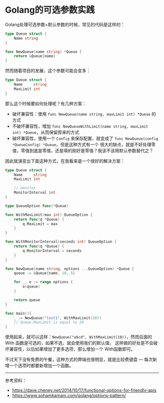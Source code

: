 # Golang的可选参数实践

Golang处理可选参数+默认参数的时候，常见的代码是这样的：

```go
type Queue struct {
	Name string
}

func NewQueue(name string) *Queue {
	return &Queue{name}
}
```

然而随着项目的发展，这个参数可能会变多：

```go
type Queue struct {
	Name     string
	MaxLimit int
}
```

那么这个时候要如何处理呢？有几种方案：

- 破坏兼容性：使用 `func NewQueue(name string, maxLimit int) *Queue` 的方式
- 不破坏兼容性，增加 `func NewQueueWithLimit(name string, maxLimit int) *Queue`，从而保留原来的方式
- 破坏兼容性，使用一个 `Config` 来保存配置，就变成了 `func NewQueue(config *QueueConfig) *Queue`，但是这种方式有一个 很大的缺点，就是不好处理零值，零值到底是零值，还是填的刚好是零值？我该不该用默认参数替代之？

因此就演变出下面这种方式，在我看来是一个很好的解决方案：

```go
type Queue struct {
	Name     string
	MaxLimit int

	// monitor
	MonitorInterval int
}

type QueueOption func(*Queue)

func WithMaxLimit(max int) QueueOption {
	return func(q *Queue) {
		q.MaxLimit = max
	}
}

func WithMonitorInterval(seconds int) QueueOption {
	return func(q *Queue) {
		q.MonitorInterval = seconds
	}
}

func NewQueue(name string, options ...QueueOption) *Queue {
	queue := &Queue{name, 10, 5}

	for _, o := range options {
		o(queue)
	}

	return queue
}

func main(){
	_ := NewQueue("test1", WithMaxLimit(20))
	// Queue.MaxLimit is equal to 20 
}
```

使用起来，就可以这样：`NewQueue("abcd", WithMaxLimit(10))`，然而后面的 With 函数是可选的，如果不选，就会使用我们的默认值， 这样做的好处是不会破坏兼容性，以后如果增加了更多选项，那么增加一个 With函数即可。

不过天下没有免费的午餐，这种方式的弊端也很明显，就是比较费键盘 — 每次新增一个选项时都要新增加一个函数。

------

参考资料：

- https://dave.cheney.net/2014/10/17/functional-options-for-friendly-apis
- https://www.sohamkamani.com/golang/options-pattern/